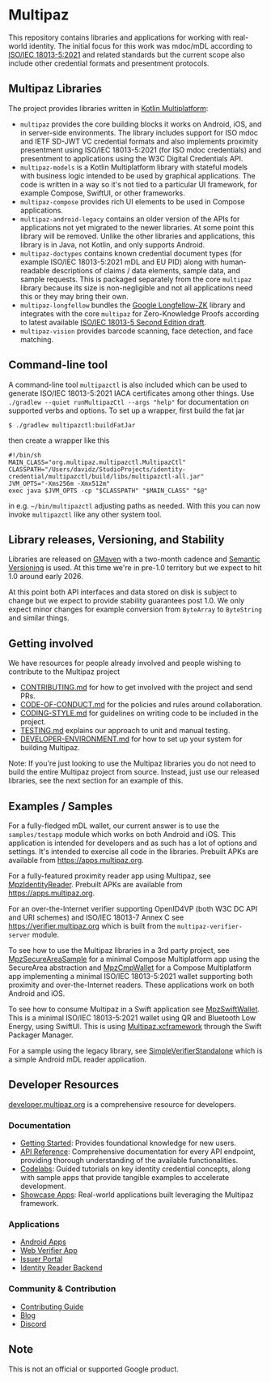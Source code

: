 # Multipaz

This repository contains libraries and applications for working with real-world
identity. The initial focus for this work was mdoc/mDL according to [ISO/IEC 18013-5:2021](https://www.iso.org/standard/69084.html)
and related standards but the current scope also include other credential formats and
presentment protocols.

## Multipaz Libraries

The project provides libraries written in [Kotlin Multiplatform](https://kotlinlang.org/docs/multiplatform.html):

- `multipaz` provides the core building blocks it works on Android,
  iOS, and in server-side environments. The library includes support 
  for ISO mdoc and IETF SD-JWT VC credential formats and also implements
  proximity presentment using ISO/IEC 18013-5:2021 (for ISO mdoc credentials)
  and presentment to applications using the W3C Digital Credentials API.
- `multipaz-models` is a Kotlin Multiplatform library with stateful models
  with business logic intended to be used by graphical applications. The code
  is written in a way so it's not tied to a particular UI framework, for
  example Compose, SwiftUI, or other frameworks.
- `multipaz-compose` provides rich UI elements to be used in Compose
  applications.
- `multipaz-android-legacy` contains an older version of the APIs for
  applications not yet migrated to the newer libraries. At some point this
  library will be removed. Unlike the other libraries and applications, this
  library is in Java, not Kotlin, and only supports Android.
- `multipaz-doctypes` contains known credential document types (for example
  ISO/IEC 18013-5:2021 mDL and EU PID) along with human-readable descriptions
  of claims / data elements, sample data, and sample requests. This is
  packaged separately from the core `multipaz` library because its size is
  non-negligible and not all applications need this or they may bring their
  own.
- `multipaz-longfellow` bundles the [Google Longfellow-ZK](https://github.com/google/longfellow-zk) library
  and integrates with the core `multipaz` for Zero-Knowledge Proofs
  according to latest available [ISO/IEC 18013-5 Second Edition draft](https://github.com/ISOWG10/ISO-18013).
- `multipaz-vision` provides barcode scanning, face detection, and face
  matching.

## Command-line tool

A command-line tool `multipazctl` is also included which can be used to generate
ISO/IEC 18013-5:2021 IACA certificates among other things. Use
`./gradlew --quiet runMultipazCtl --args "help"` for documentation on supported
verbs and options. To set up a wrapper, first build the fat jar

```shell
$ ./gradlew multipazctl:buildFatJar
```

then create a wrapper like this
```shell
#!/bin/sh
MAIN_CLASS="org.multipaz.multipazctl.MultipazCtl"
CLASSPATH="/Users/davidz/StudioProjects/identity-credential/multipazctl/build/libs/multipazctl-all.jar"
JVM_OPTS="-Xms256m -Xmx512m"
exec java $JVM_OPTS -cp "$CLASSPATH" "$MAIN_CLASS" "$@"
```

in e.g. `~/bin/multipazctl` adjusting paths as needed. With this you can now
invoke `multipazctl` like any other system tool.

## Library releases, Versioning, and Stability

Libraries are released on [GMaven](https://maven.google.com/) with a two-month cadence
and [Semantic Versioning](https://en.wikipedia.org/wiki/Software_versioning#Semantic_versioning)
is used. At this time we're in pre-1.0 territory but we expect to hit 1.0 around
early 2026.

At this point both API interfaces and data stored on disk is subject to change
but we expect to provide stability guarantees post 1.0. We only expect minor changes
for example conversion from `ByteArray` to `ByteString` and similar things.

## Getting involved

We have resources for people already involved and people wishing to contribute
to the Multipaz project
- [CONTRIBUTING.md](CONTRIBUTING.md) for how to get involved with the project and send PRs.
- [CODE-OF-CONDUCT.md](CODE-OF-CONDUCT.md) for the policies and rules around collaboration.
- [CODING-STYLE.md](CODING-STYLE.md) for guidelines on writing code to be included in the project.
- [TESTING.md](TESTING.md) explains our approach to unit and manual testing.
- [DEVELOPER-ENVIRONMENT.md](DEVELOPER-ENVIRONMENT.md) for how to set up your system for building Multipaz.

Note: If you're just looking to use the Multipaz libraries you do not need to build
the entire Multipaz project from source. Instead, just use our released libraries,
see the next section for an example of this.

## Examples / Samples

For a fully-fledged mDL wallet, our current answer is to use the `samples/testapp`
module which works on both Android and iOS. This application is intended for
developers and as such has a lot of options and settings. It's intended to
exercise all code in the libraries. Prebuilt APKs are available from
https://apps.multipaz.org.

For a fully-featured proximity reader app using Multipaz, see
[MpzIdentityReader](https://github.com/davidz25/MpzIdentityReader).
Prebuilt APKs are available from https://apps.multipaz.org.

For an over-the-Internet verifier supporting OpenID4VP (both W3C DC API and
URI schemes) and ISO/IEC 18013-7 Annex C see https://verifier.multipaz.org
which  is built from the `multipaz-verifier-server` module.

To see how to use the Multipaz libraries in a 3rd party project, see
[MpzSecureAreaSample](https://github.com/davidz25/MpzSecureAreaSample) for a
minimal Compose Multiplatform app using the SecureArea abstraction and
[MpzCmpWallet](https://github.com/davidz25/MpzCmpWallet) for a Compose Multiplatform app
implementing a minimal ISO/IEC 18013-5:2021 wallet supporting both
proximity and over-the-Internet readers. These applications work on
both Android and iOS.

To see how to consume Multipaz in a Swift application see
[MpzSwiftWallet](https://github.com/davidz25/MpzSwiftWallet). This is a minimal
ISO/IEC 18013-5:2021 wallet using QR and Bluetooth Low Energy, using SwiftUI.
This is using [Multipaz.xcframework](https://apps.multipaz.org/xcf)
through the Swift Packager Manager.

For a sample using the legacy library, see
[SimpleVerifierStandalone](https://github.com/davidz25/SimpleVerifierStandalone)
which is a simple Android mDL reader application.

## Developer Resources

[developer.multipaz.org](developer.multipaz.org) is a comprehensive resource for developers.

### Documentation

- [Getting Started](https://developer.multipaz.org/docs/getting-started): Provides foundational knowledge for new users.
- [API Reference](https://developer.multipaz.org/kdocs/index.html): Comprehensive documentation for every API endpoint, providing thorough understanding of the available functionalities.
- [Codelabs](https://developer.multipaz.org/codelabs): Guided tutorials on key identity credential concepts, along with sample apps that provide tangible examples to accelerate development.
- [Showcase Apps](https://developer.multipaz.org/showcase): Real-world applications built leveraging the Multipaz framework.

### Applications

- [Android Apps](https://apps.multipaz.org/)
- [Web Verifier App](https://verifier.multipaz.org/)
- [Issuer Portal](https://issuer.multipaz.org/)
- [Identity Reader Backend](http://identityreader.multipaz.org/)

### Community & Contribution

- [Contributing Guide](https://developer.multipaz.org/contributing/contributing)
- [Blog](https://developer.multipaz.org/blog)
- [Discord](https://discord.com/invite/openwalletfoundation)

## Note

This is not an official or supported Google product.

